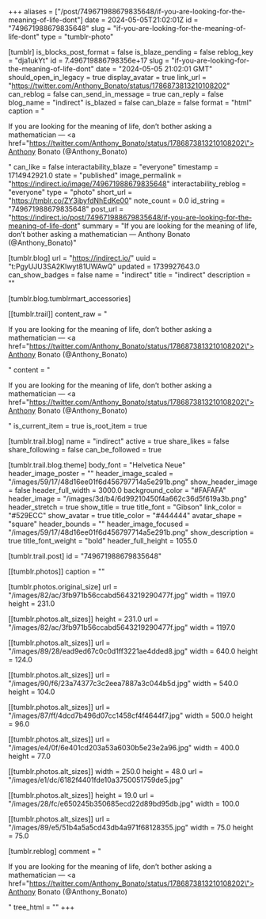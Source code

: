 +++
aliases = ["/post/749671988679835648/if-you-are-looking-for-the-meaning-of-life-dont"]
date = 2024-05-05T21:02:01Z
id = "749671988679835648"
slug = "if-you-are-looking-for-the-meaning-of-life-dont"
type = "tumblr-photo"

[tumblr]
is_blocks_post_format = false
is_blaze_pending = false
reblog_key = "dja1ukYt"
id = 7.496719886798356e+17
slug = "if-you-are-looking-for-the-meaning-of-life-dont"
date = "2024-05-05 21:02:01 GMT"
should_open_in_legacy = true
display_avatar = true
link_url = "https://twitter.com/Anthony_Bonato/status/1786873813210108202"
can_reblog = false
can_send_in_message = true
can_reply = false
blog_name = "indirect"
is_blazed = false
can_blaze = false
format = "html"
caption = "<p>If you are looking for the meaning of life, don’t bother asking a mathematician — <a href=\"https://twitter.com/Anthony_Bonato/status/1786873813210108202\">Anthony Bonato (@Anthony_Bonato)</a></p>"
can_like = false
interactability_blaze = "everyone"
timestamp = 1714942921.0
state = "published"
image_permalink = "https://indirect.io/image/749671988679835648"
interactability_reblog = "everyone"
type = "photo"
short_url = "https://tmblr.co/ZY3jbyfdNhEdKe00"
note_count = 0.0
id_string = "749671988679835648"
post_url = "https://indirect.io/post/749671988679835648/if-you-are-looking-for-the-meaning-of-life-dont"
summary = "If you are looking for the meaning of life, don’t bother asking a mathematician — Anthony Bonato (@Anthony_Bonato)"

[tumblr.blog]
url = "https://indirect.io/"
uuid = "t:PgyUJU3SA2Klwyt81UWAwQ"
updated = 1739927643.0
can_show_badges = false
name = "indirect"
title = "indirect"
description = ""

[tumblr.blog.tumblrmart_accessories]

[[tumblr.trail]]
content_raw = "<p>If you are looking for the meaning of life, don’t bother asking a mathematician — <a href=\"https://twitter.com/Anthony_Bonato/status/1786873813210108202\">Anthony Bonato (@Anthony_Bonato)</a></p>"
content = "<p>If you are looking for the meaning of life, don&rsquo;t bother asking a mathematician &mdash; <a href=\"https://twitter.com/Anthony_Bonato/status/1786873813210108202\">Anthony Bonato (@Anthony_Bonato)</a></p>"
is_current_item = true
is_root_item = true

[tumblr.trail.blog]
name = "indirect"
active = true
share_likes = false
share_following = false
can_be_followed = true

[tumblr.trail.blog.theme]
body_font = "Helvetica Neue"
header_image_poster = ""
header_image_scaled = "/images/59/17/48d16ee01f6d456797714a5e291b.png"
show_header_image = false
header_full_width = 3000.0
background_color = "#FAFAFA"
header_image = "/images/3d/b4/6d99210450f4a662c36d5f619a3b.png"
header_stretch = true
show_title = true
title_font = "Gibson"
link_color = "#529ECC"
show_avatar = true
title_color = "#444444"
avatar_shape = "square"
header_bounds = ""
header_image_focused = "/images/59/17/48d16ee01f6d456797714a5e291b.png"
show_description = true
title_font_weight = "bold"
header_full_height = 1055.0

[tumblr.trail.post]
id = "749671988679835648"

[[tumblr.photos]]
caption = ""

[tumblr.photos.original_size]
url = "/images/82/ac/3fb971b56ccabd5643219290477f.jpg"
width = 1197.0
height = 231.0

[[tumblr.photos.alt_sizes]]
height = 231.0
url = "/images/82/ac/3fb971b56ccabd5643219290477f.jpg"
width = 1197.0

[[tumblr.photos.alt_sizes]]
url = "/images/89/28/ead9ed67c0c0d1ff3221ae4dded8.jpg"
width = 640.0
height = 124.0

[[tumblr.photos.alt_sizes]]
url = "/images/90/f6/23a74377c3c2eea7887a3c044b5d.jpg"
width = 540.0
height = 104.0

[[tumblr.photos.alt_sizes]]
url = "/images/87/ff/4dcd7b496d07cc1458cf4f4644f7.jpg"
width = 500.0
height = 96.0

[[tumblr.photos.alt_sizes]]
url = "/images/e4/0f/6e401cd203a53a6030b5e23e2a96.jpg"
width = 400.0
height = 77.0

[[tumblr.photos.alt_sizes]]
width = 250.0
height = 48.0
url = "/images/e1/dc/6182f4401fde10a3750051759de5.jpg"

[[tumblr.photos.alt_sizes]]
height = 19.0
url = "/images/28/fc/e650245b350685ecd22d89bd95db.jpg"
width = 100.0

[[tumblr.photos.alt_sizes]]
url = "/images/89/e5/51b4a5a5cd43db4a971f68128355.jpg"
width = 75.0
height = 75.0

[tumblr.reblog]
comment = "<p>If you are looking for the meaning of life, don’t bother asking a mathematician — <a href=\"https://twitter.com/Anthony_Bonato/status/1786873813210108202\">Anthony Bonato (@Anthony_Bonato)</a></p>"
tree_html = ""
+++
